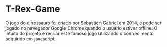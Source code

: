 # T-Rex-Game

O jogo do dinossauro foi criado por Sebastien Gabriel em 2014, e pode ser jogado no navegador Google Chrome quando o usuário estiver offline.
O intuito do projeto é recriar este famoso jogo utilizando o conhecimento adquirido em javascript.
